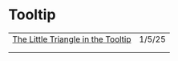 # Tooltip

|                                                                                                                |        |
| -------------------------------------------------------------------------------------------------------------- | ------ |
| [The Little Triangle in the Tooltip](https://app.daily.dev/posts/the-little-triangle-in-the-tooltip-oixk6pufs) | 1/5/25 |
|                                                                                                                |        |
|                                                                                                                |        |

